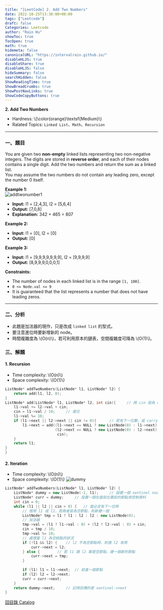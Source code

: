 ```yaml
---
title: "[LeetCode] 2. Add Two Numbers"
date: 2022-10-25T13:38:00+08:00
tags: ["Leetcode"]
draft: false
Categories: Leetcode
author: "Rain Hu"
showToc: true
TocOpen: true
math: true
hidemeta: false
canonicalURL: "https://intervalrain.github.io/"
disableHLJS: true
disableShare: true
disableHLJS: false
hideSummary: false
searchHidden: false
ShowReadingTime: true
ShowBreadCrumbs: true
ShowPostNavLinks: true
ShowCodeCopyButtons: true
---
```

**2. Add Two Numbers**
+ Hardness: \\(\color{orange}\textsf{Medium}\\)
+ Ralated Topics: `Linked List`、`Math`、`Recursion`
---
### 一、題目
You are given two **non-empty** linked lists representing two non-negative integers. The digits are stored in **reverse order**, and each of their nodes contains a single digit. Add the two numbers and return the sum as a linked list.  
You may assume the two numbers do not contain any leading zero, except the number 0 itself.

**Example 1:**  
![addtwonumber1](https://assets.leetcode.com/uploads/2020/10/02/addtwonumber1.jpg)
+ **Input:** l1 = [2,4,3], l2 = [5,6,4]
+ **Output:** [7,0,8]  
+ **Explanation:** 342 + 465 = 807

**Example 2:**
+ **Input:** l1 = [0], l2 = [0]  
+ **Output:** [0]  

**Example 3:**
+ **Input:** l1 = [9,9,9,9,9,9,9], l2 = [9,9,9,9]  
+ **Output:** [8,9,9,9,0,0,0,1]  

**Constraints:**
+ The number of nodes in each linked list is in the range `[1, 100]`.
+ `0 <= Node.val <= 9`
+ It is guaranteed that the list represents a number that does not have leading zeros.

---

### 二、分析
+ 此題是加法器的現作，只是改成 `linked list` 的型式。
+ 要注意進位時要新增新的 node。
+ 時間複雜度為 \\(O(n)\\)，若可利用原本的鏈表，空間複雜度可降為 \\(O(1)\\)。
### 三、解題
#### 1. Recursion
+ Time complexity: \\(O(n)\\)
+ Space complexity: \\(O(1)\\)
```C++
ListNode* addTwoNumbers(ListNode* l1, ListNode* l2) {
    return add(l1, l2, 0);
}
ListNode* add(ListNode* l1, ListNode* l2, int cin){     // 將 cin 設為 carry in
    l1->val += l2->val + cin;
    cin = l1->val / 10;     // 進位
    l1->val %= 10;
    if (l1->next || l2->next || cin != 0){      // 若有下一位數，或 carry in 不等於 0
        l1->next = add((l1->next == NULL ? new ListNode(0) : l1->next),
                       (l2->next == NULL ? new ListNode(0) : l2->next),
                        cin);
    }
    return l1;
}
}
```
#### 2. Iteration
+ Time complexity: \\(O(n)\\)
+ Space complexity: \\(O(1)\\)
![dummy](https://th.bing.com/th/id/R.c3cc1e558060afead1703c31d497b6f7?rik=ZEtkgc8D13Dw2Q&riu=http%3a%2f%2fi.imgur.com%2fG5Xz9eS.png&ehk=244d8t75jWGzvbKgGyWiM9HAU1HyvFKtTCMHUvFo1Vs%3d&risl=&pid=ImgRaw&r=0)
```C++
ListNode* addTwoNumbers(ListNode* l1, ListNode* l2) {
    ListNode* dummy = new ListNode(-1, l1);     // 設置一個 sentinel node
    ListNode* curr = dummy;     // 設置一個在當前位置前的節點來控制資料
    int cin = 0;
    while (l1 || l2 || cin > 0) {   // 當必定有下一位時
        // 借用 l1 或 l2，若兩者皆為空節點，則新建一個
        ListNode* tmp = l1 ? l1 : l2 : l2 : new ListNode(0);
        // 加法器
        tmp->val = (l1 ? l1->val : 0) + (l2 ? l2->val : 0) + cin;
        cin = tmp / 10;
        tmp->val %= 10;
        // 處理當 l1 為空結點的狀況
        if (!l1 && l2) {    // l2 不為空節點時，則借 l2 來用
            curr->next = l2;
        } else {        // 若 l1 跟 l2 都是空節點，建一個新的節點
            curr->next = tmp;
        }
        
        if (l1) l1 = l1->next;  // 前進一個節點
        if (l2) l2 = l2->next;    
        curr = curr->next;
    }
    return dummy->next;     // 記得回傳的是 sentinel->next
}
```

[回目錄 Catalog](/leetcode)